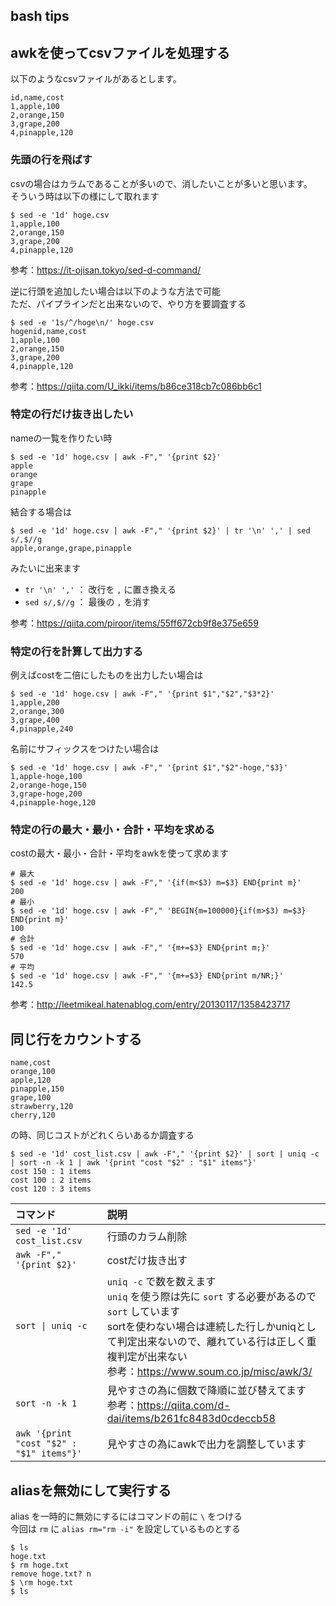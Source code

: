 bash tips
---

## awkを使ってcsvファイルを処理する

以下のようなcsvファイルがあるとします。

```csv:hoge.csv
id,name,cost
1,apple,100
2,orange,150
3,grape,200
4,pinapple,120
```

### 先頭の行を飛ばす

csvの場合はカラムであることが多いので、消したいことが多いと思います。  
そういう時は以下の様にして取れます

```console
$ sed -e '1d' hoge.csv
1,apple,100
2,orange,150
3,grape,200
4,pinapple,120
```

参考：https://it-ojisan.tokyo/sed-d-command/

逆に行頭を追加したい場合は以下のような方法で可能  
ただ、パイプラインだと出来ないので、やり方を要調査する

```
$ sed -e '1s/^/hoge\n/' hoge.csv
hogenid,name,cost
1,apple,100
2,orange,150
3,grape,200
4,pinapple,120
```

参考：https://qiita.com/U_ikki/items/b86ce318cb7c086bb6c1

### 特定の行だけ抜き出したい

nameの一覧を作りたい時

```console
$ sed -e '1d' hoge.csv | awk -F"," '{print $2}'
apple
orange
grape
pinapple
```

結合する場合は

```
$ sed -e '1d' hoge.csv | awk -F"," '{print $2}' | tr '\n' ',' | sed s/,$//g
apple,orange,grape,pinapple
```

みたいに出来ます

- `tr '\n' ','` ： 改行を `,` に置き換える
- `sed s/,$//g` ： 最後の `,` を消す

参考：https://qiita.com/piroor/items/55ff672cb9f8e375e659

### 特定の行を計算して出力する

例えばcostを二倍にしたものを出力したい場合は

```console
$ sed -e '1d' hoge.csv | awk -F"," '{print $1","$2","$3*2}'
1,apple,200
2,orange,300
3,grape,400
4,pinapple,240
```

名前にサフィックスをつけたい場合は

```console
$ sed -e '1d' hoge.csv | awk -F"," '{print $1","$2"-hoge,"$3}'
1,apple-hoge,100
2,orange-hoge,150
3,grape-hoge,200
4,pinapple-hoge,120
```

### 特定の行の最大・最小・合計・平均を求める

costの最大・最小・合計・平均をawkを使って求めます

```console
# 最大
$ sed -e '1d' hoge.csv | awk -F"," '{if(m<$3) m=$3} END{print m}'
200
# 最小
$ sed -e '1d' hoge.csv | awk -F"," 'BEGIN{m=100000}{if(m>$3) m=$3} END{print m}'
100
# 合計
$ sed -e '1d' hoge.csv | awk -F"," '{m+=$3} END{print m;}'
570
# 平均
$ sed -e '1d' hoge.csv | awk -F"," '{m+=$3} END{print m/NR;}'
142.5
```

参考：http://leetmikeal.hatenablog.com/entry/20130117/1358423717

## 同じ行をカウントする

```csv:cost_list.csv
name,cost
orange,100
apple,120
pinapple,150
grape,100
strawberry,120
cherry,120
```

の時、同じコストがどれくらいあるか調査する

```console
$ sed -e '1d' cost_list.csv | awk -F"," '{print $2}' | sort | uniq -c | sort -n -k 1 | awk '{print "cost "$2" : "$1" items"}'
cost 150 : 1 items
cost 100 : 2 items
cost 120 : 3 items
```

| コマンド | 説明 |
|:---|:---|
| `sed -e '1d' cost_list.csv` | 行頭のカラム削除 |
| `awk -F"," '{print $2}'` | costだけ抜き出す |
| `sort \| uniq -c` | `uniq -c` で数を数えます<br /> `uniq` を使う際は先に `sort` する必要があるので `sort` しています<br />sortを使わない場合は連続した行しかuniqとして判定出来ないので、離れている行は正しく重複判定が出来ない<br />参考：https://www.soum.co.jp/misc/awk/3/ |
| `sort -n -k 1` | 見やすさの為に個数で降順に並び替えてます<br />参考：https://qiita.com/d-dai/items/b261fc8483d0cdeccb58 | 
| `awk '{print "cost "$2" : "$1" items"}'` | 見やすさの為にawkで出力を調整しています |

## aliasを無効にして実行する

alias を一時的に無効にするにはコマンドの前に `\` をつける  
今回は `rm` に `alias rm="rm -i"` を設定しているものとする

```console
$ ls
hoge.txt
$ rm hoge.txt
remove hoge.txt? n
$ \rm hoge.txt
$ ls
```
